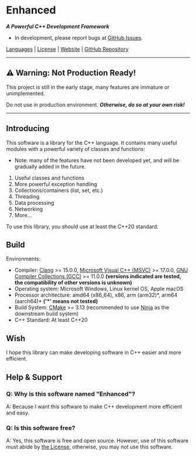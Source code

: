 # Enhanced

***A Powerful C++ Development Framework***

- In development, please report bugs at [GitHub Issues](https://github.com/enhancedlib/enhanced/issues).

[Languages](readme/LANGUAGES.md) | [License](LICENSE) | [Website](https://enhancedlib.github.io/) | [GitHub Repository](https://github.com/enhancedlib/enhanced/)

---

## ⚠ **Warning: Not Production Ready!**

This project is still in the early stage, many features are immature or unimplemented.

Do not use in production environment. ***Otherwise, do so at your own risk!***

---

## Introducing

This software is a library for the C++ language.
It contains many useful modules with a powerful variety of classes and functions:

- Note: many of the features have not been developed yet, and will be gradually added in the future.

1. Useful classes and functions
2. More powerful exception handling
3. Collections/containers (list, set, etc.)
4. Threading
5. Data processing
6. Networking
7. More...

To use this library, you should use at least the C++20 standard.

## Build

Environments:

- Compiler: [Clang](https://clang.llvm.org/) >= 15.0.0, [Microsoft Visual C++ (MSVC)](https://visualstudio.microsoft.com/vs/features/cplusplus/) >= 17.0.0, [GNU Compiler Collections (GCC)](https://gcc.gnu.org/) >= 11.0.0 **(versions indicated are tested, the compatibility of other versions is unknown)**
- Operating system: Microsoft Windows, Linux kernel OS, Apple macOS
- Processor architecture: amd64 (x86_64), x86, arm (arm32)\*, arm64 (aarch64)\* **('\*' means not tested)**
- Build System: [CMake](https://cmake.org/) >= 3.13 (recommended to use [Ninja](https://ninja-build.org) as the downstream build system)
- C++ Standard: At least C++20

## Wish

I hope this library can make developing software in C++ easier and more efficient.

## Help & Support

### Q: Why is this software named "Enhanced"?

A: Because I want this software to make C++ development more efficient and easy.

### Q: Is this software free?

A: Yes, this software is free and open source. However, use of this software must abide by [the License](LICENSE), otherwise, you may not use this software.
